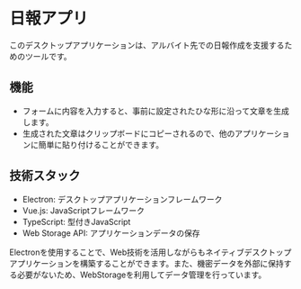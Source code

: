 # 日報アプリ

このデスクトップアプリケーションは、アルバイト先での日報作成を支援するためのツールです。

## 機能

- フォームに内容を入力すると、事前に設定されたひな形に沿って文章を生成します。
- 生成された文章はクリップボードにコピーされるので、他のアプリケーションに簡単に貼り付けることができます。

## 技術スタック

- Electron: デスクトップアプリケーションフレームワーク
- Vue.js: JavaScriptフレームワーク
- TypeScript: 型付きJavaScript
- Web Storage API: アプリケーションデータの保存

Electronを使用することで、Web技術を活用しながらもネイティブデスクトップアプリケーションを構築することができます。また、機密データを外部に保持する必要がないため、WebStorageを利用してデータ管理を行っています。
